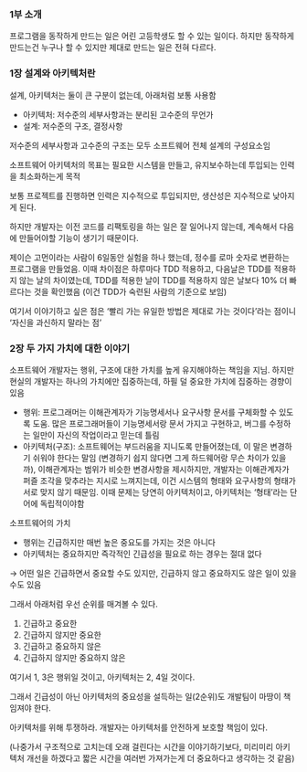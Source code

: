 ### 1부 소개

프로그램을 동작하게 만드는 일은 어린 고등학생도 할 수 있는 일이다. 하지만 동작하게 만드는건 누구나 할 수 있지만 제대로 만드는 일은 전혀 다르다.

### 1장 설계와 아키텍처란

설계, 아키텍처는 둘이 큰 구분이 없는데, 아래처럼 보통 사용함

- 아키텍처: 저수준의 세부사항과는 분리된 고수준의 무언가
- 설계: 저수준의 구조, 결정사항

저수준의 세부사항과 고수준의 구조는 모두 소프트웨어 전체 설계의 구성요소임

소프트웨어 아키텍처의 목표는 필요한 시스템을 만들고, 유지보수하는데 투입되는 인력을 최소화하는게 목적

보통 프로젝트를 진행하면 인력은 지수적으로 투입되지만, 생산성은 지수적으로 낮아지게 된다.

하지만 개발자는 이전 코드를 리팩토링을 하는 일은 잘 일어나지 않는데, 계속해서 다음에 만들어야할 기능이 생기기 때문이다.

제이슨 고먼이라는 사람이 6일동안 실험을 하나 했는데, 정수를 로마 숫자로 변환하는 프로그램을 만들었음. 이때 차이점은 하루마다 TDD 적용하고, 다음날은 TDD를 적용하지 않는 날의 차이였는데, TDD를 적용한 날이 TDD를 적용하지 않은 날보다 10% 더 빠르다는 것을 확인했음 (이건 TDD가 숙련된 사람의 기준으로 보임)

여기서 이야기하고 싶은 점은 ‘빨리 가는 유일한 방법은 제대로 가는 것이다’라는 점이니 ‘자신을 과신하지 말라는 점’

### 2장 두 가지 가치에 대한 이야기

소프트웨어 개발자는 행위, 구조에 대한 가치를 높게 유지해야하는 책임을 지님. 하지만 현실의 개발자는 하나의 가치에만 집중하는데, 하필 덜 중요한 가치에 집중하는 경향이 있음

- 행위: 프로그래머는 이해관계자가 기능명세서나 요구사항 문서를 구체화할 수 있도록 도움. 많은 프로그래머들이 기능명세서랑 문서 가지고 구현하고, 버그를 수정하는 일만이 자신의 작업이라고 믿는데 틀림
- 아키텍처(구조): 소프트웨어는 부드러움을 지니도록 만들어졌는데, 이 말은 변경하기 쉬워야 한다는 말임 (변경하기 쉽지 않다면 그게 하드웨어랑 무슨 차이가 있을까), 이해관계자는 범위가 비슷한 변경사항을 제시하지만, 개발자는 이해관계자가 퍼즐 조각을 맞추라는 지시로 느껴지는데, 이건 시스템의 형태와 요구사항의 형태가 서로 맞지 않기 때문임. 이때 문제는 당연히 아키텍처이고, 아키텍처는 ‘형태’라는 단어에 독립적이야함

소프트웨어의 가치

- 행위는 긴급하지만 매번 높은 중요도를 가지는 것은 아니다
- 아키텍처는 중요하지만 즉각적인 긴급성을 필요로 하는 경우는 절대 없다

→ 어떤 일은 긴급하면서 중요할 수도 있지만, 긴급하지 않고 중요하지도 않은 일이 있을 수도 있음

그래서 아래처럼 우선 순위를 매겨볼 수 있다.

1. 긴급하고 중요한
2. 긴급하지 않지만 중요한
3. 긴급하고 중요하지 않은
4. 긴급하지 않지만 중요하지 않은

여기서 1, 3은 행위일 것이고, 아키텍처는 2, 4일 것이다.

그래서 긴급성이 아닌 아키텍처의 중요성을 설득하는 일(2순위)도 개발팀이 마땅이 책임져야 한다.

아키텍처를 위해 투쟁하라. 개발자는 아키텍처를 안전하게 보호할 책임이 있다.

(나중가서 구조적으로 고치는데 오래 걸린다는 시간을 이야기하기보다, 미리미리 아키텍처 개선을 하겠다고 짧은 시간을 여러번 가져가는게 더 중요하다고 생각하는 것 같음)
